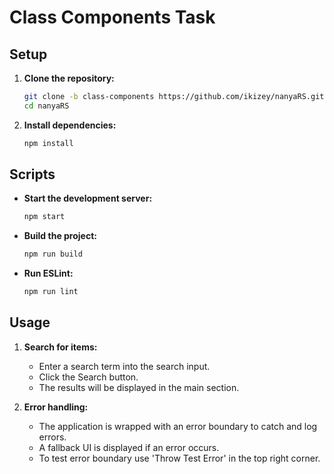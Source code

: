 # Class Components Task

## Setup
1. **Clone the repository:**
    ```bash
    git clone -b class-components https://github.com/ikizey/nanyaRS.git
    cd nanyaRS
    ```

2. **Install dependencies:**
    ```bash
    npm install
    ```

## Scripts
- **Start the development server:**
    ```bash
    npm start

- **Build the project:** 
    ```bash
    npm run build
    ```

- **Run ESLint:**
    ```bash
    npm run lint
    ```
## Usage
1. **Search for items:**
    - Enter a search term into the search input.
    - Click the Search button.
    - The results will be displayed in the main section.

2. **Error handling:**
    - The application is wrapped with an error boundary to catch and log errors.
    - A fallback UI is displayed if an error occurs.
    - To test error boundary use 'Throw Test Error' in the top right corner.